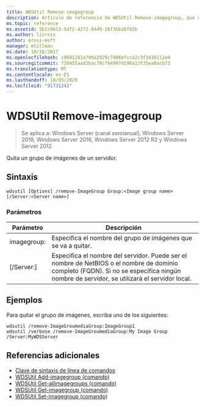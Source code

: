 ```yaml
---
title: WDSUtil Remove-imagegroup
description: Artículo de referencia de WDSUtil Remove-imagegroup, que quita un grupo de imágenes de un servidor.
ms.topic: reference
ms.assetid: 5b2c9813-5df2-4272-8449-26f3bb16f82b
ms.author: lizross
author: eross-msft
manager: mtillman
ms.date: 10/16/2017
ms.openlocfilehash: c9691281a706a2929c7406bfcca2c3f3410112e0
ms.sourcegitcommit: 720455aad2bac78cf64997d196a13f35ea0acb73
ms.translationtype: MT
ms.contentlocale: es-ES
ms.lasthandoff: 10/05/2020
ms.locfileid: "91731242"
---
```

# <a name="wdsutil-remove-imagegroup"></a>WDSUtil Remove-imagegroup

> Se aplica a: Windows Server (canal semianual), Windows Server 2019, Windows Server 2016, Windows Server 2012 R2 y Windows Server 2012

Quita un grupo de imágenes de un servidor.

## <a name="syntax"></a>Sintaxis
```
wdsutil [Options] /remove-ImageGroup Group:<Image group name> [/Server:<Server name>]
```
### <a name="parameters"></a>Parámetros
|Parámetro|Descripción|
|-------|--------|
|imagegroup:<Image group name>|Especifica el nombre del grupo de imágenes que se va a quitar.|
|[/Server:<Server name>]|Especifica el nombre del servidor. Puede ser el nombre de NetBIOS o el nombre de dominio completo (FQDN). Si no se especifica ningún nombre de servidor, se utilizará el servidor local.|
## <a name="examples"></a>Ejemplos
Para quitar el grupo de imágenes, escriba uno de los siguientes:
```
wdsutil /remove-ImageGroumediaGroup:ImageGroup1
wdsutil /verbose /remove-ImageGroumediaGroup:My Image Group /Server:MyWDSServer
```
## <a name="additional-references"></a>Referencias adicionales
- [Clave de sintaxis de línea de comandos](command-line-syntax-key.md)
- [WDSUtil Add-imagegroup (comando)](wdsutil-add-imagegroup.md)
- [WDSUtil Get-allimagegroups (comando)](wdsutil-get-allimagegroups.md)
- [WDSUtil Get-imagegroup (comando)](wdsutil-get-imagegroup.md)
- [WDSUtil Set-imagegroup (comando)](wdsutil-set-imagegroup.md)
